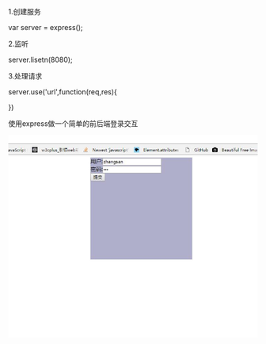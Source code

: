 1.创建服务

var server = express();

2.监听

server.lisetn(8080);

3.处理请求

server.use('url',function(req,res){
	
})

使用express做一个简单的前后端登录交互

![image](https://github.com/LJJ1994/node-express-simple/blob/master/imges/1.jpg)



